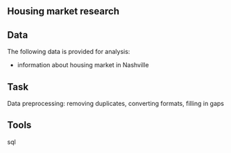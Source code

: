 ## Housing market research

## Data
The following data is provided for analysis:
- information about housing market in Nashville

## Task
Data preprocessing: removing duplicates, converting formats, filling in gaps

## Tools
sql
